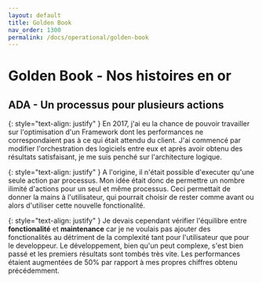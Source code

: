 ```yaml
---
layout: default
title: Golden Book
nav_order: 1300
permalink: /docs/operational/golden-book
---
```


# Golden Book - Nos histoires en or

## ADA - Un processus pour plusieurs actions


{: style="text-align: justify" }
En 2017, j'ai eu la chance de pouvoir travailler sur l'optimisation d'un Framework dont les performances ne correspondaient pas à ce qui était attendu du client.
J'ai commencé par modifier l'orchestration des logiciels entre eux et après avoir obtenu des résultats satisfaisant, je me suis penché sur l'architecture logique.

{: style="text-align: justify" }
A l'origine, il n'était possible d'executer qu'une seule action par processus. Mon idée était donc de permettre un nombre ilimité d'actions pour un seul et même processus.
Ceci permettait de donner la mains à l'utilisateur, qui pourrait choisir de rester comme avant ou alors d'utiliser cette nouvelle fonctionalité.

{: style="text-align: justify" }
Je devais cependant vérifier l'équilibre entre **fonctionalité** et **maintenance** car je ne voulais pas ajouter des fonctionalités au détriment de la complexité tant pour l'utilisateur que pour le developpeur.
Le développement, bien qu'un peut complexe, s'est bien passé et les premiers résultats sont tombés très vite. Les performances étaient augmentées de 50% par rapport à mes propres chiffres obtenu précédemment.
